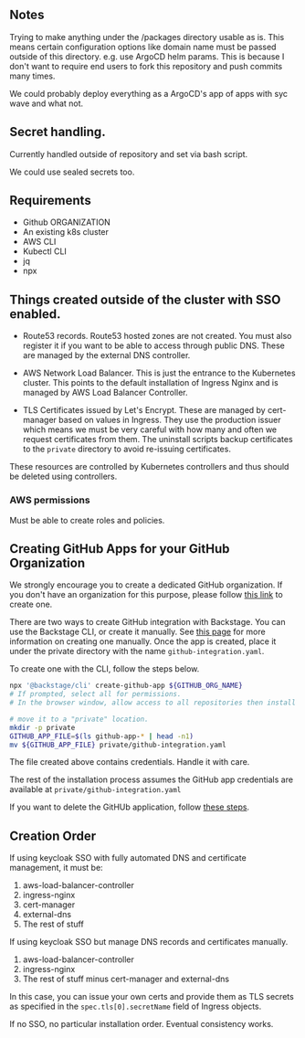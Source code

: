 
## Notes

Trying to make anything under the /packages directory usable as is. This means certain configuration options like domain name must be passed outside of this directory. e.g. use ArgoCD helm params.
This is because I don't want to require end users to fork this repository and push commits many times.

We could probably deploy everything as a ArgoCD's app of apps with syc wave and what not.

## Secret handling. 

Currently handled outside of repository and set via bash script. 

We could use sealed secrets too.


## Requirements

- Github ORGANIZATION
- An existing k8s cluster
- AWS CLI
- Kubectl CLI
- jq
- npx

## Things created outside of the cluster with SSO enabled.

- Route53 records. Route53 hosted zones are not created. You must also register it if you want to be able to access through public DNS. These are managed by the external DNS controller.

- AWS Network Load Balancer. This is just the entrance to the Kubernetes cluster. This points to the default installation of Ingress Nginx and is managed by AWS Load Balancer Controller.

- TLS Certificates issued by Let's Encrypt. These are managed by cert-manager based on values in Ingress. They use the production issuer which means we must be very careful with how many and often we request certificates from them. The uninstall scripts backup certificates to the `private` directory to avoid re-issuing certificates.

These resources are controlled by Kubernetes controllers and thus should be deleted using controllers.

### AWS permissions
Must be able to create roles and policies.

## Creating GitHub Apps for your GitHub Organization

We strongly encourage you to create a dedicated GitHub organization. If you don't have an organization for this purpose, please follow [this link](https://docs.github.com/en/organizations/collaborating-with-groups-in-organizations/creating-a-new-organization-from-scratch) to create one.

There are two ways to create GitHub integration with Backstage. You can use the Backstage CLI, or create it manually. See [this page](https://backstage.io/docs/integrations/github/github-apps) for more information on creating one manually. Once the app is created, place it under the private directory with the name `github-integration.yaml`. 

To create one with the CLI, follow the steps below.

```bash
npx '@backstage/cli' create-github-app ${GITHUB_ORG_NAME}
# If prompted, select all for permissions.
# In the browser window, allow access to all repositories then install the app.

# move it to a "private" location. 
mkdir -p private
GITHUB_APP_FILE=$(ls github-app-* | head -n1)
mv ${GITHUB_APP_FILE} private/github-integration.yaml
```

The file created above contains credentials. Handle it with care.

The rest of the installation process assumes the GitHub app credentials are available at `private/github-integration.yaml`

If you want to delete the GitHUb application, follow [these steps](https://docs.github.com/en/apps/maintaining-github-apps/deleting-a-github-app). 

## Creation Order

If using keycloak SSO with fully automated DNS and certificate management, it must be:

1. aws-load-balancer-controller
2. ingress-nginx
3. cert-manager 
4. external-dns
5. The rest of stuff

If using keycloak SSO but manage DNS records and certificates manually. 

1. aws-load-balancer-controller
2. ingress-nginx
3. The rest of stuff minus cert-manager and external-dns

In this case, you can issue your own certs and provide them as TLS secrets as specified in the `spec.tls[0].secretName` field of Ingress objects.

If no SSO, no particular installation order. Eventual consistency works.
